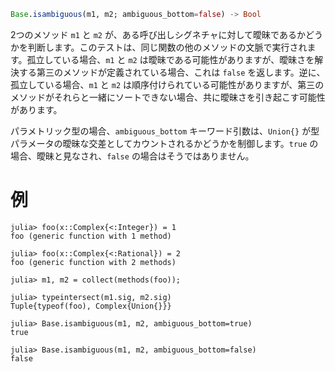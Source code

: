```julia
Base.isambiguous(m1, m2; ambiguous_bottom=false) -> Bool
```

2つのメソッド `m1` と `m2` が、ある呼び出しシグネチャに対して曖昧であるかどうかを判断します。このテストは、同じ関数の他のメソッドの文脈で実行されます。孤立している場合、`m1` と `m2` は曖昧である可能性がありますが、曖昧さを解決する第三のメソッドが定義されている場合、これは `false` を返します。逆に、孤立している場合、`m1` と `m2` は順序付けられている可能性がありますが、第三のメソッドがそれらと一緒にソートできない場合、共に曖昧さを引き起こす可能性があります。

パラメトリック型の場合、`ambiguous_bottom` キーワード引数は、`Union{}` が型パラメータの曖昧な交差としてカウントされるかどうかを制御します。`true` の場合、曖昧と見なされ、`false` の場合はそうではありません。

# 例

```jldoctest
julia> foo(x::Complex{<:Integer}) = 1
foo (generic function with 1 method)

julia> foo(x::Complex{<:Rational}) = 2
foo (generic function with 2 methods)

julia> m1, m2 = collect(methods(foo));

julia> typeintersect(m1.sig, m2.sig)
Tuple{typeof(foo), Complex{Union{}}}

julia> Base.isambiguous(m1, m2, ambiguous_bottom=true)
true

julia> Base.isambiguous(m1, m2, ambiguous_bottom=false)
false
```
